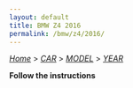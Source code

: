 ```yaml
---
layout: default
title: BMW Z4 2016
permalink: /bmw/z4/2016/
---
```

[*Home*](/) > [*CAR*](/car/) > [*MODEL*](/car/model/) > [*YEAR*](/car/model/year/)

**Follow the instructions**